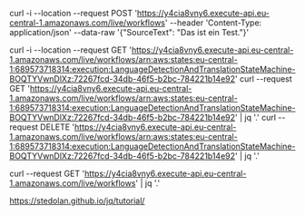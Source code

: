 curl -i --location --request POST 'https://y4cia8vny6.execute-api.eu-central-1.amazonaws.com/live/workflows' --header 'Content-Type: application/json' --data-raw '{"SourceText": "Das ist ein Test."}'


curl -i --location --request GET 'https://y4cia8vny6.execute-api.eu-central-1.amazonaws.com/live/workflows/arn:aws:states:eu-central-1:689573718314:execution:LanguageDetectionAndTranslationStateMachine-BOQTYVwnDlXz:72267fcd-34db-46f5-b2bc-784221b14e92'
curl --request GET 'https://y4cia8vny6.execute-api.eu-central-1.amazonaws.com/live/workflows/arn:aws:states:eu-central-1:689573718314:execution:LanguageDetectionAndTranslationStateMachine-BOQTYVwnDlXz:72267fcd-34db-46f5-b2bc-784221b14e92' | jq '.'
curl --request DELETE 'https://y4cia8vny6.execute-api.eu-central-1.amazonaws.com/live/workflows/arn:aws:states:eu-central-1:689573718314:execution:LanguageDetectionAndTranslationStateMachine-BOQTYVwnDlXz:72267fcd-34db-46f5-b2bc-784221b14e92' | jq '.'

curl --request GET 'https://y4cia8vny6.execute-api.eu-central-1.amazonaws.com/live/workflows' | jq '.'

https://stedolan.github.io/jq/tutorial/
